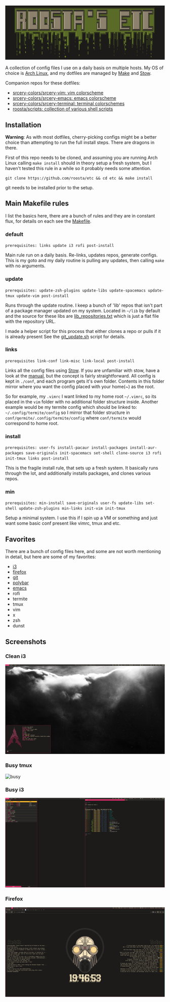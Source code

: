 ![title](https://raw.githubusercontent.com/roosta/assets/master/etc/title.png)

A collection of config files I use on a daily basis on multiple hosts. My OS of
choice is [Arch Linux](https://www.archlinux.org/), and my dotfiles are managed
by [Make](https://www.gnu.org/software/make/) and
[Stow](https://www.gnu.org/software/stow/).

Companion repos for these dotfiles:

- [srcery-colors/srcery-vim: vim colorscheme](https://github.com/srcery-colors/srcery-vim)
- [srcery-colors/srcery-emacs: emacs colorscheme](https://github.com/srcery-colors/srcery-emacs)
- [srcery-colors/srcery-terminal: terminal colorschemes](https://github.com/srcery-colors/srcery-terminal)
- [roosta/scripts: collection of various shell scripts](https://github.com/roosta/scripts)

## Installation

**Warning**: As with most dotfiles, cherry-picking configs might be a better
choice than attempting to run the full install steps. There are dragons in
there.

First of this repo needs to be cloned, and assuming you are running Arch Linux
calling `make install` should in theory setup a fresh system, but I haven't
tested this rule in a while so it probably needs some attention.
```shell
git clone https://github.com/roosta/etc && cd etc && make install
```

git needs to be installed prior to the setup.

## Main Makefile rules

I list the basics here, there are a bunch of rules and they are in constant
flux, for details on each see the [Makefile](Makefile).

### default

`prerequisites: links update i3 rofi post-install`

Main rule run on a daily basis. Re-links, updates repos, generate configs. This is my goto and my daily routine is pulling any updates, then calling `make` with no arguments.

### update

`prerequisites: update-zsh-plugins update-libs update-spacemacs update-tmux update-vim post-install`

Runs through the update routine. I keep a bunch of 'lib' repos that isn't part
of a package manager updated on my system. Located in `~/lib` by default and
the source for these libs are [lib_repositories.txt](lib_repositories.txt)
which is just a flat file with the repository URL.

I made a helper script for this process that either clones a repo or pulls if
it is already present See the [git_update.sh](scripts/git_update.sh)
script for details.


<a id="org6fbef73"></a>

### links

`prerequisites link-conf link-misc link-local post-install`

Links all the config files using [Stow](https://www.gnu.org/software/stow/). If
you are unfamiliar with stow, have a look at the
[manual](https://www.gnu.org/software/stow/manual/), but the concept is fairly
straightforward. All config is kept in `./conf`, and each program gets it's own
folder. Contents in this folder mirror where you want the config placed with
your home(~) as the root.

So for example, my `.vimrc` I want linked to my home root `~/.vimrc`, so its
placed in the `vim` folder with no additional folder structure inside. Another
example would be my termite config which should be linked to:
`~/.config/termite/config` so I mirror that folder structure in
`conf/qermite/.config/termite/config` where `conf/termite` would correspond to
home root.

### install

`prerequisites: user-fs install-pacaur install-packages install-aur-packages save-originals init-spacemacs set-shell clone-source i3 rofi init-tmux links post-install`

This is the fragile install rule, that sets up a fresh system. It basically runs through the lot, and additionally installs packages, and clones various repos.

### min

`prerequisites: min-install save-originals user-fs update-libs set-shell update-zsh-plugins min-links init-vim init-tmux`

Setup a minimal system. I use this if I spin up a VM or something and just want
some basic conf present like vimrc, tmux and etc.

## Favorites

There are a bunch of config files here, and some are not worth mentioning in
detail, but here are some of my favorites:

- [i3](https://github.com/roosta/etc/tree/master/conf/i3)
- [firefox](https://github.com/roosta/etc/tree/master/conf/firefox)
- [git](https://github.com/roosta/etc/tree/master/conf/git)
- [polybar](https://github.com/roosta/etc/tree/master/conf/polybar)
- [emacs](https://github.com/roosta/etc/tree/master/conf/emacs)
- rofi
- termite
- tmux
- vim
- x
- zsh
- dunst


## Screenshots

###  Clean i3

![clean](https://raw.githubusercontent.com/roosta/assets/master/etc/clean.jpg)

### Busy tmux

![busy](assets/busy.png)

### Busy i3

![busy2](https://raw.githubusercontent.com/roosta/assets/master/etc/busy2.png)

### Firefox

![firefox](https://raw.githubusercontent.com/roosta/assets/master/etc/firefox.png)
